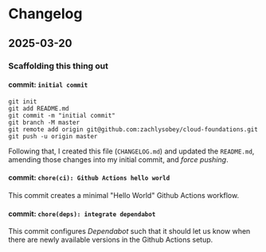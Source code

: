 # Changelog

## 2025-03-20

### Scaffolding this thing out

#### commit: `initial commit`

```console
git init
git add README.md
git commit -m "initial commit"
git branch -M master
git remote add origin git@github.com:zachlysobey/cloud-foundations.git
git push -u origin master
```

Following that, I created this file (`CHANGELOG.md`) and updated the `README.md`,
amending those changes into my initial commit, and *force pushing*.

#### commit: `chore(ci): Github Actions hello world`

This commit creates a minimal "Hello World" Github Actions workflow.

#### commit: `chore(deps): integrate dependabot`

This commit configures *Dependabot* such that it should let us know when there are newly available versions in the Github Actions setup.
